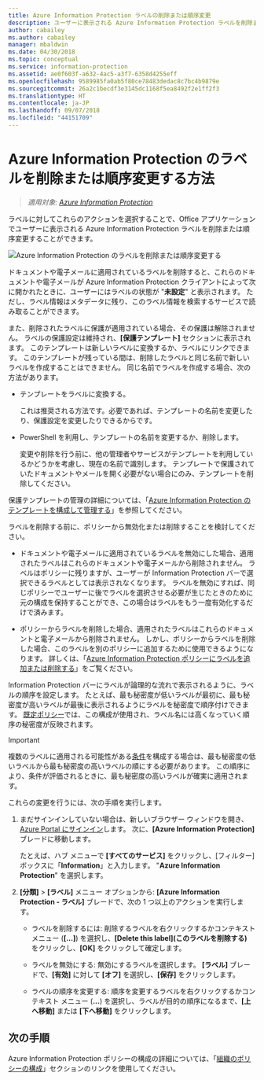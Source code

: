 ```yaml
---
title: Azure Information Protection ラベルの削除または順序変更
description: ユーザーに表示される Azure Information Protection ラベルを削除または順序変更できます。
author: cabailey
ms.author: cabailey
manager: mbaldwin
ms.date: 04/30/2018
ms.topic: conceptual
ms.service: information-protection
ms.assetid: ae0f603f-a632-4ac5-a3f7-6358d4255eff
ms.openlocfilehash: 9589985fa0ab5f80ce78483dedac8c7bc4b9879e
ms.sourcegitcommit: 26a2c1becdf3e3145dc1168f5ea8492f2e1ff2f3
ms.translationtype: HT
ms.contentlocale: ja-JP
ms.lasthandoff: 09/07/2018
ms.locfileid: "44151709"
---
```

# <a name="how-to-delete-or-reorder-a-label-for-azure-information-protection"></a>Azure Information Protection のラベルを削除または順序変更する方法

>*適用対象: [Azure Information Protection](https://azure.microsoft.com/pricing/details/information-protection)*

ラベルに対してこれらのアクションを選択することで、Office アプリケーションでユーザーに表示される Azure Information Protection ラベルを削除または順序変更することができます。

![Azure Information Protection のラベルを削除または順序変更する](./media/info-protect-contextmenu.png)

ドキュメントや電子メールに適用されているラベルを削除すると、これらのドキュメントや電子メールが Azure Information Protection クライアントによって次に開かれたときに、ユーザーにはラベルの状態が "**未設定**" と表示されます。 ただし、ラベル情報はメタデータに残り、このラベル情報を検索するサービスで読み取ることができます。

また、削除されたラベルに保護が適用されている場合、その保護は解除されません。 ラベルの保護設定は維持され、**[保護テンプレート]** セクションに表示されます。 このテンプレートは新しいラベルに変換するか、ラベルにリンクできます。 このテンプレートが残っている間は、削除したラベルと同じ名前で新しいラベルを作成することはできません。 同じ名前でラベルを作成する場合、次の方法があります。

- テンプレートをラベルに変換する。 
    
    これは推奨される方法です。必要であれば、テンプレートの名前を変更したり、保護設定を変更したりできるからです。

- PowerShell を利用し、テンプレートの名前を変更するか、削除します。
    
    変更や削除を行う前に、他の管理者やサービスがテンプレートを利用しているかどうかを考慮し、現在の名前で識別します。 テンプレートで保護されていたドキュメントやメールを開く必要がない場合にのみ、テンプレートを削除してください。

保護テンプレートの管理の詳細については、「[Azure Information Protection のテンプレートを構成して管理する](configure-policy-templates.md)」を参照してください。

ラベルを削除する前に、ポリシーから無効化または削除することを検討してください。
    
- ドキュメントや電子メールに適用されているラベルを無効にした場合、適用されたラベルはこれらのドキュメントや電子メールから削除されません。 ラベルはポリシーに残りますが、ユーザーが Information Protection バーで選択できるラベルとしては表示されなくなります。 ラベルを無効にすれば、同じポリシーでユーザーに後でラベルを選択させる必要が生じたときのために元の構成を保持することができ、この場合はラベルをもう一度有効化するだけで済みます。

- ポリシーからラベルを削除した場合、適用されたラベルはこれらのドキュメントと電子メールから削除されません。 しかし、ポリシーからラベルを削除した場合、このラベルを別のポリシーに追加するために使用できるようになります。 詳しくは、「[Azure Information Protection ポリシーにラベルを追加または削除する](configure-policy-add-remove-label.md)」をご覧ください。

Information Protection バーにラベルが論理的な流れで表示されるように、ラベルの順序を設定します。 たとえば、最も秘密度が低いラベルが最初に、最も秘密度が高いラベルが最後に表示されるようにラベルを秘密度で順序付けできます。 [既定ポリシー](configure-policy-default.md)では、この構成が使用され、ラベル名には高くなっていく順序の秘密度が反映されます。

> [!IMPORTANT]
>複数のラベルに適用される可能性がある[条件](configure-policy-classification.md)を構成する場合は、最も秘密度の低いラベルから最も秘密度の高いラベルの順にする必要があります。 この順序により、条件が評価されるときに、最も秘密度の高いラベルが確実に適用されます。


これらの変更を行うには、次の手順を実行します。

1. まだサインインしていない場合は、新しいブラウザー ウィンドウを開き、[Azure Portal にサインイン](configure-policy.md#signing-in-to-the-azure-portal)します。 次に、**[Azure Information Protection]** ブレードに移動します。 
    
    たとえば、ハブ メニューで **[すべてのサービス]** をクリックし、[フィルター] ボックスに「**Information**」と入力します。 "**Azure Information Protection**" を選択します。

2. **[分類]** > **[ラベル]** メニュー オプションから: **[Azure Information Protection - ラベル]** ブレードで、次の 1 つ以上のアクションを実行します。 

    - ラベルを削除するには: 削除するラベルを右クリックするかコンテキスト メニュー (**[...]**) を選択し、**[Delete this label]\(このラベルを削除する\)** をクリックし、**[OK]** をクリックして確定します。 

    - ラベルを無効にする: 無効にするラベルを選択します。 **[ラベル]** ブレードで、**[有効]** に対して **[オフ]** を選択し、**[保存]** をクリックします。

    - ラベルの順序を変更する: 順序を変更するラベルを右クリックするかコンテキスト メニュー (**...**) を選択し、ラベルが目的の順序になるまで、**[上へ移動]** または **[下へ移動]** をクリックします。  

## <a name="next-steps"></a>次の手順

Azure Information Protection ポリシーの構成の詳細については、「[組織のポリシーの構成](configure-policy.md#configuring-your-organizations-policy)」セクションのリンクを使用してください。  


